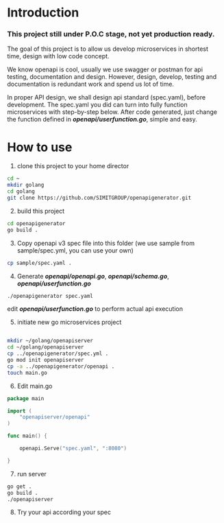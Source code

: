 # Introduction
### This project still under P.O.C stage, not yet production ready.

The goal of this project is to allow us develop microservices in shortest time, design with low code concept. 

We know openapi is cool, usually we use swagger or postman for api testing, documentation and design. However, design, develop, testing and documentation is redundant work and spend us lot of time.

In proper API design, we shall design api standard (spec.yaml), before development. The spec.yaml you did can turn into fully function microservices with step-by-step below. After code generated, just change the function defined in ***openapi/userfunction.go***, simple and easy.


# How to use
1. clone this project to your home director
```bash
cd ~
mkdir golang
cd golang
git clone https://github.com/SIMITGROUP/openapigenerator.git
```
2. build this project
```bash
cd openapigenerator
go build .
```
3. Copy openapi v3 spec file into this folder (we use sample from sample/spec.yml, you can use your own)
```bash
cp sample/spec.yaml .
```
4. Generate ***openapi/openapi.go***, ***openapi/schema.go***, ***openapi/userfunction.go***
```bash
./openapigenerator spec.yaml 
```
edit ***openapi/userfunction.go*** to perform actual api execution


5. initiate new go microservices project
```bash

mkdir ~/golang/openapiserver
cd ~/golang/openapiserver
cp ../openapigenerator/spec.yml .
go mod init openapiserver
cp -a ../openapigenerator/openapi .
touch main.go
```

6. Edit main.go
```go
package main

import (
	"openapiserver/openapi"
)

func main() {

	openapi.Serve("spec.yaml", ":8080")

}

```

7. run server
```bash
go get .
go build .
./openapiserver
```

8. Try your api according your spec
